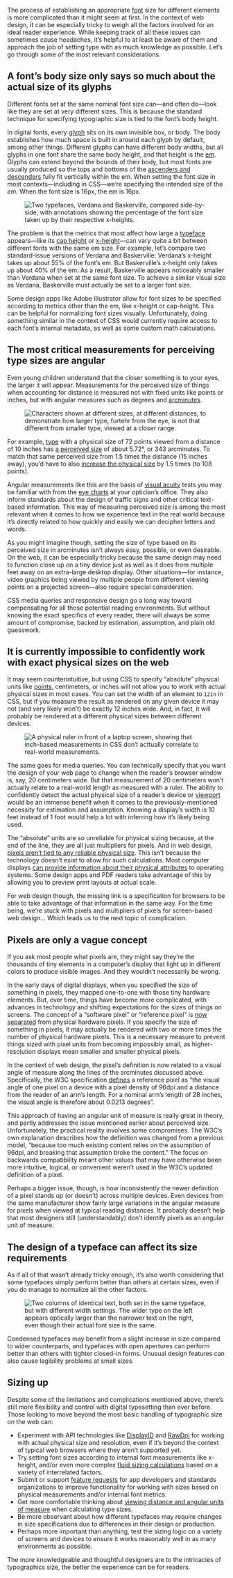 The process of establishing an appropriate [font](/glossary/font) size for different elements is more complicated than it might seem at first. In the context of web design, it can be especially tricky to weigh all the factors involved for an ideal reader experience. While keeping track of all these issues can sometimes cause headaches, it’s helpful to at least be aware of them and approach the job of setting type with as much knowledge as possible. Let’s go through some of the most relevant considerations.

## A font’s body size only says so much about the actual size of its glyphs

Different fonts set at the same nominal font size can—and often do—look like they are set at very different sizes. This is because the standard technique for specifying typographic size is tied to the font’s body height.

In digital fonts, every [glyph](/glossary/glyph) sits on its own invisible box, or body. The body establishes how much space is built in around each glyph by default, among other things. Different glyphs can have different body widths, but all glyphs in one font share the same body height, and that height is the [em](/glossary/em). Glyphs can extend beyond the bounds of their body, but most fonts are usually produced so the tops and bottoms of the [ascenders and descenders](/glossary/ascenders_descenders) fully fit vertically within the em. When setting the font size in most contexts—including in CSS—we’re specifying the intended size of the *em.* When the font size is 16px, the em is 16px.

<figure>

![Two typefaces, Verdana and Baskerville, compared side-by-side, with annotations showing the percentage of the font size taken up by their respective x-heights.](images/xheights.svg)

</figure>

The problem is that the metrics that most affect how large a [typeface](/glossary/typeface) appears—like its [cap height](/glossary/cap_height) or [x-height](/glossary/x_height)—can vary quite a bit between different fonts with the same em size. For example, let’s compare two standard-issue versions of Verdana and Baskerville: Verdana’s x-height takes up about 55% of the font’s em. But Baskerville’s x-height only takes up about 40% of the em. As a result, Baskerville appears noticeably smaller than Verdana when set at the same font size. To achieve a similar visual size as Verdana, Baskerville must actually be set to a larger font size.

Some design apps like Adobe Illustrator allow for font sizes to be specified according to metrics other than the em, like x-height or cap-height. This can be helpful for normalizing font sizes visually. Unfortunately, doing something similar in the context of CSS would currently require access to each font’s internal metadata, as well as some custom math calculations.

## The most critical measurements for perceiving type sizes are angular

Even young children understand that the closer something is to your eyes, the larger it will appear. Measurements for the perceived size of things when accounting for distance is measured not with fixed units like points or inches, but with angular measures such as degrees and [arcminutes](https://en.wikipedia.org/wiki/Minute_and_second_of_arc).

<figure>

![Characters shown at different sizes, at different distances, to demonstrate how larger type, furtehr from the eye, is not that different from smaller type, viewed at a closer range.](images/angular.svg)

</figure>

For example, [type](/glossary/type) with a physical size of 72 points viewed from a distance of 10 inches has [a perceived size](https://sizecalc.com/#distance=10inches&physical-size=72points&perceived-size-units=arcminutes) of about 5.72°, or 343 arcminutes. To match that same perceived size from 1.5 times the distance (15 inches away), you’d have to also [increase the physical size](https://sizecalc.com/#distance=15inches&perceived-size=343.488627arcminutes&physical-size-units=points) by 1.5 times (to 108 points).

Angular measurements like this are the basis of [visual acuity](https://en.wikipedia.org/wiki/Visual_acuity) tests you may be familiar with from the [eye charts](https://en.wikipedia.org/wiki/Eye_chart) at your optician’s office. They also inform standards about the design of traffic signs and other critical text-based information. This way of measuring perceived size is among the most relevant when it comes to how we experience text in the real world because it’s directly related to how quickly and easily we can decipher letters and words.

As you might imagine though, setting the size of type based on its perceived size in arcminutes isn’t always easy, possible, or even desirable. On the web, it can be especially tricky because the same design may need to function close up on a tiny device just as well as it does from multiple feet away on an extra-large desktop display. Other situations—for instance, video graphics being viewed by multiple people from different viewing points on a projected screen—also require special consideration.

CSS media queries and responsive design go a long way toward compensating for all those potential reading environments. But without knowing the exact specifics of every reader, there will always be some amount of compromise, backed by estimation, assumption, and plain old guesswork.

## It is currently impossible to confidently work with exact physical sizes on the web

It may seem counterintuitive, but using CSS to specify “absolute” physical units like [points](/glossary/point_size), centimeters, or inches will not allow you to work with actual physical sizes in most cases. You can set the width of an element to `12in` in CSS, but if you measure the result as rendered on any given device it may not (and very likely won’t) be exactly 12 inches wide. And, in fact, it will probably be rendered at a different physical sizes between different devices.

<figure>

![A physical ruler in front of a laptop screen, showing that inch-based measurements in CSS don’t acttually correlate to real-world measurements.](images/ruler.jpg)

</figure>

The same goes for media queries. You can technically specify that you want the design of your web page to change when the reader’s browser window is, say, 20 centimeters wide. But that measurement of 20 centimeters won’t actually relate to a real-world length as measured with a ruler. The ability to confidently detect the actual physical size of a reader’s device or [viewport](/glossary/viewport) would be an immense benefit when it comes to the previously-mentioned necessity for estimation and assumption. Knowing a display’s width is 10 feet instead of 1 foot would help a lot with inferring how it’s likely being used.

The “absolute” units are so unreliable for physical sizing because, at the end of the line, they are all just multipliers for pixels. And in web design, [pixels aren’t tied to any reliable physical size](https://alistapart.com/column/responsive-typography-is-a-physical-discipline/). This isn’t because the technology doesn’t exist to allow for such calculations. Most computer displays [can provide information about their physical attributes](https://en.wikipedia.org/wiki/DisplayID) to operating systems. Some design apps and PDF readers take advantage of this by allowing you to preview print layouts at actual scale.

For web design though, the missing link is a specification for browsers to be able to take advantage of that information in the same way. For the time being, we’re stuck with pixels and multipliers of pixels for screen-based web design... Which leads us to the next topic of complication.

## Pixels are only a vague concept

If you ask most people what pixels are, they might say they’re the thousands of tiny elements in a computer’s display that light up in different colors to produce visible images. And they wouldn’t necessarily be wrong.

In the early days of digital displays, when you specified the size of something in pixels, they mapped one-to-one with those tiny hardware elements. But, over time, things have become more complicated, with advances in technology and shifting expectations for the sizes of things on screens. The concept of a “software pixel” or “reference pixel” is [now separated](https://alistapart.com/article/a-pixel-identity-crisis/) from physical hardware pixels. If you specify the size of something in pixels, it may actually be rendered with two or more times the number of physical hardware pixels. This is a necessary measure to prevent things sized with pixel units from becoming impossibly small, as higher-resolution displays mean smaller and smaller physical pixels.

In the context of web design, the pixel’s definition is now related to a visual angle of measure along the lines of the arcminutes discussed above. Specifically, the W3C specification [defines](https://www.w3.org/TR/css-values-3/#reference-pixel) a reference pixel as “the visual angle of one pixel on a device with a pixel density of 96dpi and a distance from the reader of an arm’s length. For a nominal arm’s length of 28 inches, the visual angle is therefore about 0.0213 degrees”.

This approach of having an angular unit of measure is really great in theory, and partly addresses the issue mentioned earlier about perceived size. Unfortunately, the practical reality involves some compromises. The W3C’s own explanation describes how the definition was changed from a previous model, “because too much existing content relies on the assumption of 96dpi, and breaking that assumption broke the content.” The focus on backwards compatibility meant other values that may have otherwise been more intuitive, logical, or convenient weren’t used in the W3C’s updated definition of a pixel.

Perhaps a bigger issue, though, is how inconsistently the newer definition of a pixel stands up (or doesn’t) across multiple devices. Even devices from the same manufacturer show fairly large variations in the angular measure for pixels when viewed at typical reading distances. It probably doesn’t help that most designers still (understandably) don’t identify pixels as an angular unit of measure.

## The design of a typeface can affect its size requirements

As if all of that wasn’t already tricky enough, it’s also worth considering that some typefaces simply perform better than others at certain sizes, even if you do manage to normalize all the other factors.

<figure>

![Two columns of identical text, both set in the same typeface, but with different width settings. The wider type on the left appears optically larger than the narrower text on the right, even though their actual font size is the same.](images/widths.svg)

</figure>

Condensed typefaces may benefit from a slight increase in size compared to wider counterparts, and typefaces with open apertures can perform better than others with tighter closed-in forms. Unusual design features can also cause legibility problems at small sizes.

## Sizing up

Despite some of the limitations and complications mentioned above, there’s still more flexibility and control with digital typesetting than ever before. Those looking to move beyond the most basic handling of typographic size on the web can:
- Experiment with API technologies like [DisplayID](https://en.wikipedia.org/wiki/DisplayID) and [RawDpi](https://learn.microsoft.com/en-us/uwp/api/windows.graphics.display.displayinformation.rawdpix) for working with actual physical size and resolution, even if it’s beyond the context of typical web browsers where they aren’t supported yet.
- Try setting font sizes according to internal font measurements like x-height, and/or even more complex [fluid sizing calculations](https://css-tricks.com/simplified-fluid-typography/) based on a variety of interrelated factors.
- Submit or support [feature requests](https://github.com/w3c/csswg-drafts/issues/614) for app developers and standards organizations to improve functionality for working with sizes based on physical measurements and/or internal font metrics.
- Get more comfortable thinking about [viewing distance and angular units of measure](https://sizecalc.com) when calculating type sizes.
- Be more observant about how different typefaces may require changes in size specifications due to differences in their design or production.
- Perhaps more important than anything, test the sizing logic on a variety of screens and devices to ensure it works reasonably well in as many environments as possible.

The more knowledgeable and thoughtful designers are to the intricacies of typographics size, the better the experience can be for readers.
